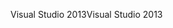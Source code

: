 <span data-ttu-id="a1d50-101">Visual Studio 2013</span><span class="sxs-lookup"><span data-stu-id="a1d50-101">Visual Studio 2013</span></span>